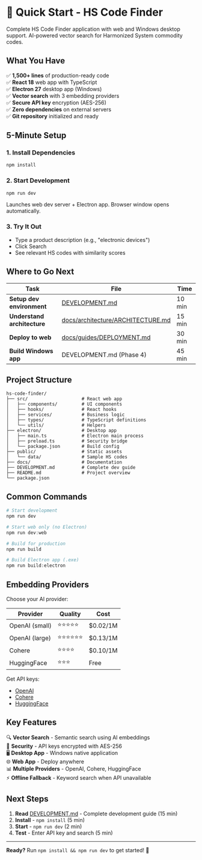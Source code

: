 # 🚀 Quick Start - HS Code Finder

Complete HS Code Finder application with web and Windows desktop support. AI-powered vector search for Harmonized System commodity codes.

## What You Have

✅ **1,500+ lines** of production-ready code  
✅ **React 18** web app with TypeScript  
✅ **Electron 27** desktop app (Windows)  
✅ **Vector search** with 3 embedding providers  
✅ **Secure API key** encryption (AES-256)  
✅ **Zero dependencies** on external servers  
✅ **Git repository** initialized and ready

## 5-Minute Setup

### 1. Install Dependencies

```powershell
npm install
```

### 2. Start Development

```powershell
npm run dev
```

Launches web dev server + Electron app. Browser window opens automatically.

### 3. Try It Out

- Type a product description (e.g., "electronic devices")
- Click Search
- See relevant HS codes with similarity scores

## Where to Go Next

| Task | File | Time |
|------|------|------|
| **Setup dev environment** | [DEVELOPMENT.md](DEVELOPMENT.md) | 10 min |
| **Understand architecture** | [docs/architecture/ARCHITECTURE.md](docs/architecture/ARCHITECTURE.md) | 15 min |
| **Deploy to web** | [docs/guides/DEPLOYMENT.md](docs/guides/DEPLOYMENT.md) | 30 min |
| **Build Windows app** | DEVELOPMENT.md (Phase 4) | 45 min |

## Project Structure

```
hs-code-finder/
├── src/                    # React web app
│   ├── components/         # UI components
│   ├── hooks/              # React hooks
│   ├── services/           # Business logic
│   ├── types/              # TypeScript definitions
│   └── utils/              # Helpers
├── electron/               # Desktop app
│   ├── main.ts             # Electron main process
│   ├── preload.ts          # Security bridge
│   └── package.json        # Build config
├── public/                 # Static assets
│   └── data/               # Sample HS codes
├── docs/                   # Documentation
├── DEVELOPMENT.md          # Complete dev guide
├── README.md               # Project overview
└── package.json
```

## Common Commands

```powershell
# Start development
npm run dev

# Start web only (no Electron)
npm run dev:web

# Build for production
npm run build

# Build Electron app (.exe)
npm run build:electron
```

## Embedding Providers

Choose your AI provider:

| Provider | Quality | Cost |
|----------|---------|------|
| OpenAI (small) | ⭐⭐⭐⭐⭐ | $0.02/1M |
| OpenAI (large) | ⭐⭐⭐⭐⭐⭐ | $0.13/1M |
| Cohere | ⭐⭐⭐⭐ | $0.10/1M |
| HuggingFace | ⭐⭐⭐ | Free |

Get API keys:
- [OpenAI](https://platform.openai.com/)
- [Cohere](https://dashboard.cohere.ai/)
- [HuggingFace](https://huggingface.co/settings/tokens)

## Key Features

🔍 **Vector Search** - Semantic search using AI embeddings  
🔐 **Security** - API keys encrypted with AES-256  
🖥️ **Desktop App** - Windows native application  
🌐 **Web App** - Deploy anywhere  
📊 **Multiple Providers** - OpenAI, Cohere, HuggingFace  
⚡ **Offline Fallback** - Keyword search when API unavailable  

## Next Steps

1. **Read** [DEVELOPMENT.md](DEVELOPMENT.md) - Complete development guide (15 min)
2. **Install** - `npm install` (5 min)
3. **Start** - `npm run dev` (2 min)
4. **Test** - Enter API key and search (5 min)

---

**Ready?** Run `npm install && npm run dev` to get started! 🎉
